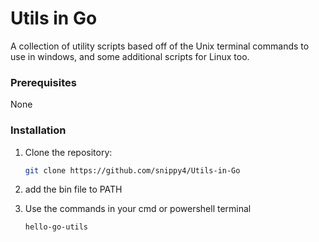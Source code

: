 # Utils in Go
A collection of utility scripts based off of the Unix terminal commands to use in windows, and some additional scripts for Linux too.

### Prerequisites
None

### Installation
1. Clone the repository:
   ```bash
   git clone https://github.com/snippy4/Utils-in-Go
   ```
2. add the bin file to PATH
   
3. Use the commands in your cmd or powershell terminal
   ```bash
   hello-go-utils
   ```
